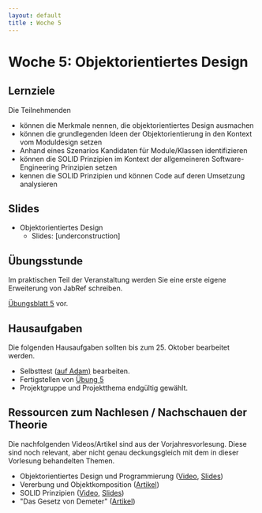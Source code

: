 ```yaml
---
layout: default
title : Woche 5
---
```


# Woche 5: Objektorientiertes Design

## Lernziele

Die Teilnehmenden

- können die Merkmale nennen, die objektorientiertes Design ausmachen
- können die grundlegenden Ideen der Objektorientierung in den Kontext vom Moduldesign setzen
- Anhand eines Szenarios Kandidaten für Module/Klassen identifizieren
- können die SOLID Prinzipien im Kontext der allgemeineren Software-Engineering Prinzipien setzen
- kennen die SOLID Prinzipien und können Code auf deren Umsetzung analysieren

## Slides

* Objektorientiertes Design
    * Slides: [underconstruction]

## Übungsstunde

Im praktischen Teil der Veranstaltung werden Sie eine erste eigene Erweiterung von JabRef schreiben. 

[Übungsblatt 5](../exercises/jabref-extension) vor. 


## Hausaufgaben

Die folgenden Hausaufgaben sollten bis zum 25. Oktober bearbeitet werden. 

- Selbsttest ([auf Adam)](https://adam.unibas.ch/goto_adam_tst_1470254.html) bearbeiten.
- Fertigstellen von [Übung  5](../exercises/unit-tests-und-ci)
- Projektgruppe und Projektthema endgültig gewählt. 

## Ressourcen zum Nachlesen / Nachschauen der Theorie

Die nachfolgenden Videos/Artikel sind aus der Vorjahresvorlesung. Diese sind noch relevant, aber nicht genau deckungsgleich mit 
dem in dieser Vorlesung behandelten Themen. 

* Objektorientiertes Design und Programmierung ([Video](https://tube.switch.ch/videos/44a4637a), [Slides](./slides/oo-design.html))
* Vererbung und Objektkomposition ([Artikel](./articles/oo-composition-vs-inheritance.html))
* SOLID Prinzipien ([Video](https://tube.switch.ch/videos/cbc347a9), [Slides](./slides/oo-solid.html))
* "Das Gesetz von Demeter" ([Artikel](http://prinzipien-der-softwaretechnik.blogspot.com/2013/06/das-gesetz-von-demeter.html))

